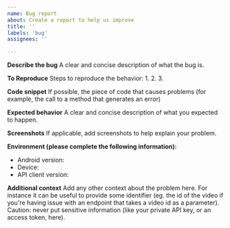 ```yaml
---
name: Bug report
about: Create a report to help us improve
title: ''
labels: 'bug'
assignees: ''

---
```


**Describe the bug**
A clear and concise description of what the bug is.

**To Reproduce**
Steps to reproduce the behavior:
1.
2.
3.

**Code snippet**
If possible, the piece of code that causes problems (for example, the call to a method that generates an error)

**Expected behavior**
A clear and concise description of what you expected to happen.

**Screenshots**
If applicable, add screenshots to help explain your problem.

**Environment (please complete the following information):**
- Android version:
- Device:
- API client version:


**Additional context**
Add any other context about the problem here.
For instance it can be useful to provide some identifier (eg. the id of the video if you're having issue with an endpoint that takes a video id as a parameter).
Caution: never put sensitive information (like your private API key, or an access token, here). 